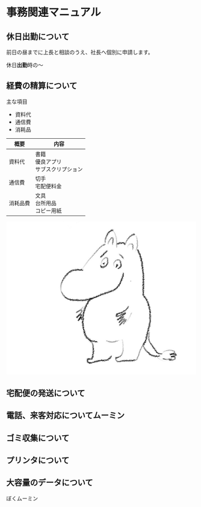 # 事務関連マニュアル
## 休日出勤について
前日の昼までに上長と相談のうえ、社長へ個別に申請します。

休日**出勤**時の～

## 経費の精算について
主な項目
- 資料代
- 通信費
- 消耗品

|概要|内容
|--|--
|資料代|書籍<br>優良アプリ<br>サブスクリプション
|通信費|切手<br>宅配便料金
|消耗品費|文具<br>台所用品<br>コピー用紙

![むみん](img/1653224470465%20(2)_LI.jpg)
## 宅配便の発送について
## 電話、来客対応についてムーミン
## ゴミ収集について
## プリンタについて
## 大容量のデータについて

ぼくムーミン


